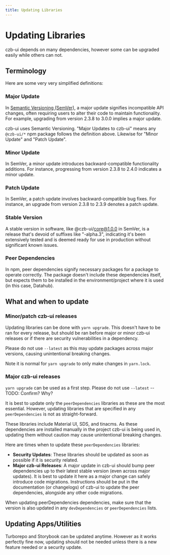 ```yaml
---
title: Updating Libraries
---
```


# Updating Libraries

czb-ui depends on many dependencies, however some can be upgraded easily while others can not.

## Terminology

Here are some very very simplified definitions:

### Major Update

In [Semantic Versioning (SemVer)](https://semver.org/), a major update signifies incompatible API changes, often requiring users to alter their code to maintain functionality. For example, upgrading from version 2.3.8 to 3.0.0 implies a major update.

czb-ui uses Semantic Versioning. "Major Updates to czb-ui" means any `@czb-ui/*` npm package follows the definition above. Likewise for "Minor Update" and "Patch Update".

### Minor Update

In SemVer, a minor update introduces backward-compatible functionality additions. For instance, progressing from version 2.3.8 to 2.4.0 indicates a minor update.

### Patch Update

In SemVer, a patch update involves backward-compatible bug fixes. For instance, an upgrade from version 2.3.8 to 2.3.9 denotes a patch update.

### Stable Version

A stable version in software, like @czb-ui/core@1.0.0 in SemVer, is a release that's devoid of suffixes like "-alpha.3", indicating it's been extensively tested and is deemed ready for use in production without significant known issues.

### Peer Dependencies

In npm, peer dependencies signify necessary packages for a package to operate correctly. The package doesn't include these dependencies itself, but expects them to be installed in the environment/project where it is used (in this case, Datahub).

## What and when to update

### Minor/patch czb-ui releases

Updating libraries can be done with `yarn upgrade`. This doesn't have to be ran for every release, but should be ran before major or minor czb-ui releases or if there are security vulnerabilities in a dependency.

Please do not use `--latest` as this may update packages across major versions, causing unintentional breaking changes.

Note it is normal for `yarn upgrade` to only make changes in `yarn.lock`.

### Major czb-ui releases

`yarn upgrade` can be used as a first step. Please do not use `--latest` -- TODO: Confirm? Why?

It is best to update only the `peerDependencies` libraries as these are the most essential. However, updating libraries that are specified in any `peerDependencies` is not as straight-forward.

These libraries include Material UI, SDS, and tinacms. As these dependencies are installed manually in the project czb-ui is being used in, updating them without caution may cause unintentional breaking changes.

Here are times when to update these `peerDependencies` libraries:

- **Security Updates**: These libraries should be updated as soon as possible if it is security related.
- **Major czb-ui Releases**: A major update in czb-ui should bump peer dependencies up to their latest stable version (even across major updates). It is best to update it here as a major change can safely introduce code migrations. Instructions should be put in the documentation (or changelogs) of czb-ui to update the peer dependencies, alongside any other code migrations.

When updating peerDependencies dependencies, make sure that the version is also updated in any `devDependencies` or `peerDependencies` lists.

## Updating Apps/Utilities

Turborepo and Storybook can be updated anytime. However as it works perfectly fine now, updating should not be needed unless there is a new feature needed or a security update.
